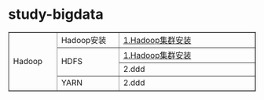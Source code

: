 # study-bigdata

<table border="1" align="center">
     <tr>
        <td rowspan="4" width=120 height=30>Hadoop</a></td>
        <td rowspan="1" width=200 height=30>Hadoop安装</td>
    	<td width=600 height=30><a href="notes/hadoop/hadoop集群安装.md">1.Hadoop集群安装</td>
    </tr>
    <tr>
		<td rowspan="2" width=200 height=30>HDFS</td>
       	<td width=600 height=30><a href="notes/hadoop/hdfs/dd">1.Hadoop集群安装</td>
    </tr>
 	<tr>
    	<td>2.ddd</td>
    </tr>
     <tr>
        <td rowspan="1" width=200 height=30>YARN</td>
    	<td>2.ddd</td>
    </tr>
</table>

